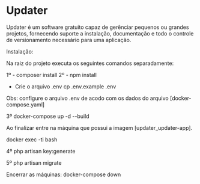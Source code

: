 # Updater

Updater é um software gratuito capaz de gerênciar pequenos ou grandes projetos, fornecendo 
suporte a instalação, documentação e todo o controle de versionamento necessário para uma 
aplicação.

Instalação:

Na raiz do projeto executa os seguintes comandos separadamente:

1º - composer install
2º - npm install

- Crie o arquivo .env
cp .env.example .env

Obs: configure o arquivo .env de acodo com os dados do arquivo [docker-compose.yaml]

3º docker-compose up -d --build

Ao finalizar entre na máquina que possui a imagem [updater_updater-app].

docker exec -ti <nome imagem> bash

4º php artisan key:generate

5º php artisan migrate

Encerrar as máquinas:
docker-compose down